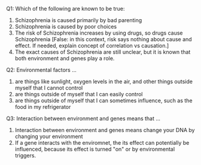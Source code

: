 Q1: Which of the following are known to be true:

1. Schizophrenia is caused primarily by bad parenting
2. Schizophrenia is caused by poor choices
3. The risk of Schizophrenia increases by using drugs, so drugs cause
   Schizophrenia [False: in this context, risk says nothing about cause and
   effect. If needed, explain concept of correlation vs causation.]
4. The exact causes of Schizophrenia are still unclear, but it is known that
   both environment and genes play a role.

Q2: Environmental factors ...

1. are things like sunlight, oxygen levels in the air, and other things outside
   myself that I cannot control
2. are things outside of myself that I can easily control
3. are things outside of myself that I can sometimes influence, such as the food
   in my refrigerator

Q3: Interaction between environment and genes means that ...

1. Interaction between environment and genes means change your DNA by changing
   your environment
2. If a gene interacts with the enviromnet, the its effect can potentially be
   influenced, because its effect is turned "on" or by environmental triggers.